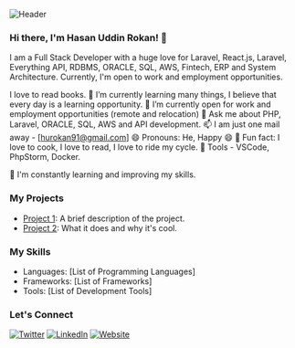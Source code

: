 ![Header](https://raw.githubusercontent.com/yourusername/yourusername/main/profile-header.png)

### Hi there, I'm Hasan Uddin Rokan! 👋

I am a Full Stack Developer with a huge love for Laravel, React.js, Laravel, Everything API, RDBMS, ORACLE, SQL, AWS, Fintech, ERP and System Architecture. Currently, I'm open to work and employment opportunities.

I love to read books.
🌱 I’m currently learning many things, I believe that every day is a learning opportunity.
👯 I’m currently open for work and employment opportunities (remote and relocation)
💬 Ask me about PHP, Laravel, ORACLE, SQL, AWS and API development.
📫 I am just one mail away - [hurokan91@gmail.com]
😄 Pronouns: He, Happy 😄
🥳 Fun fact: I love to cook, I love to read, I love to ride my cycle.
🔧 Tools - VSCode, PhpStorm, Docker.

🌱 I'm constantly learning and improving my skills.

### My Projects

- [Project 1](https://github.com/yourusername/project1): A brief description of the project.
- [Project 2](https://github.com/yourusername/project2): What it does and why it's cool.

### My Skills

- Languages: [List of Programming Languages]
- Frameworks: [List of Frameworks]
- Tools: [List of Development Tools]

### Let's Connect

[![Twitter](https://img.shields.io/badge/-Twitter-00acee?style=flat&logo=Twitter&logoColor=white)](https://twitter.com/yourusername)
[![LinkedIn](https://img.shields.io/badge/-LinkedIn-0077B5?style=flat&logo=LinkedIn&logoColor=white)](https://www.linkedin.com/in/yourprofile)
[![Website](https://img.shields.io/badge/-Portfolio-333?style=flat)](https://www.yourwebsite.com)
